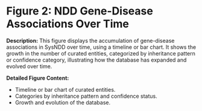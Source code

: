 # Figure 2: NDD Gene-Disease Associations Over Time

**Description:**
This figure displays the accumulation of gene-disease associations in SysNDD over time, using a timeline or bar chart. It shows the growth in the number of curated entities, categorized by inheritance pattern or confidence category, illustrating how the database has expanded and evolved over time.

**Detailed Figure Content:**
- Timeline or bar chart of curated entities.
- Categories by inheritance pattern and confidence status.
- Growth and evolution of the database.
